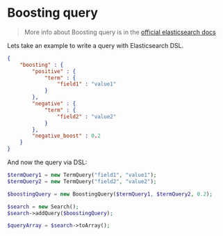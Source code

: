# Boosting query

> More info about Boosting query is in the [official elasticsearch docs][1]

Lets take an example to write a query with Elasticsearch DSL.

```JSON
{
    "boosting" : {
        "positive" : {
            "term" : {
                "field1" : "value1"
            }
        },
        "negative" : {
            "term" : {
                "field2" : "value2"
            }
        },
        "negative_boost" : 0.2
    }
}
```

And now the query via DSL:

```php
$termQuery1 = new TermQuery("field1", "value1");
$termQuery2 = new TermQuery("field2", "value2");

$boostingQuery = new BoostingQuery($termQuery1, $termQuery2, 0.2);

$search = new Search();
$search->addQuery($boostingQuery);

$queryArray = $search->toArray();
```


[1]: https://www.elastic.co/guide/en/elasticsearch/reference/current/query-dsl-boosting-query.html
